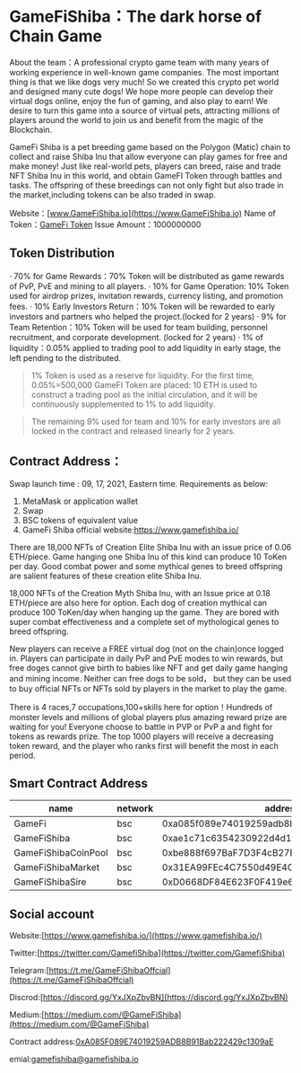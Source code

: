 # GameFiShiba：The dark horse of Chain Game

About the team：A professional crypto game team with many years of working experience in well-known game companies. The most important thing is that we like dogs very much! So we created this crypto pet world and designed many cute dogs! We hope more people can develop their virtual dogs online, enjoy the fun of gaming, and also play to earn! We desire to turn this game into a source of virtual pets, attracting millions of players around the world to join us and benefit from the magic of the Blockchain. 

GameFi Shiba is a pet breeding game based on the Polygon (Matic) chain to collect and raise Shiba Inu that allow everyone can play games for free and make money! Just like real-world pets, players can breed, raise and trade NFT Shiba Inu in this world, and obtain GameFI Token through battles and tasks. The offspring of these breedings can not only fight but also trade in the market,including tokens can be also traded in swap.


Website：[www.GameFiShiba.io](https://www.GameFiShiba.io)
Name of Token：[GameFi Token](https://bscscan.com/token/0xa085f089e74019259adb8b91bab222429c1309ae)
Issue Amount：1000000000


## Token Distribution 
· 70% for Game Rewards：70% Token will be distributed as game rewards of PvP, PvE and mining to all players. 
· 10% for Game Operation: 10% Token used for airdrop prizes, invitation rewards, currency listing, and promotion fees.
· 10% Early Investors  Return：10% Token will be rewarded to early investors and partners who helped the project.(locked for 2 years)
· 9% for Team Retention：10% Token will be used for team building, personnel recruitment, and corporate development. (locked for 2 years)
· 1% of liquidity：0.05% applied to trading pool to add liquidity in early stage, the left pending to the distributed.

>1% Token is used as a reserve for liquidity. For the first time, 0.05%=500,000 GameFI Token are placed: 10 ETH is used to construct a trading pool as the initial circulation, and it will be continuously supplemented to 1% to add liquidity.

>The remaining 9% used for team and 10% for early investors are all locked in the contract and released linearly for 2 years.

## Contract Address：
Swap launch time : 09, 17, 2021, Eastern time. Requirements as below:
1. MetaMask or application wallet
2. Swap
3. BSC tokens of equivalent value
4. GameFi Shiba official website:https://www.gamefishiba.io/

There are 18,000 NFTs of Creation Elite Shiba Inu with an issue price of 0.06 ETH/piece.  Game hanging one Shiba Inu of this kind can produce 10 ToKen per day. Good combat power and some mythical genes to breed offspring are salient features of these creation elite Shiba Inu.

18,000 NFTs of the Creation Myth Shiba Inu, with an Issue price at 0.18 ETH/piece are also here for option. Each dog of creation mythical can produce 100 ToKen/day when hanging up the game. They are bored with super combat effectiveness and a complete set of mythological genes to breed offspring.

New players can receive a FREE virtual dog (not on the chain)once logged in. Players can participate in daily PvP and PvE modes to win rewards, but free doges cannot give birth to babies like NFT and get daily game hanging and mining income. Neither can free dogs to be sold， but they can be used to buy official NFTs or NFTs sold by players in the market to play the game.

There is 4 races,7 occupations,100+skills here for option！Hundreds of monster levels and millions of global players plus amazing reward prize are waiting for you! Everyone choose to battle in PVP or PvP a and fight for tokens as rewards prize. The top 1000 players will receive a decreasing token reward, and the player who ranks first will benefit the most in each period.

## Smart Contract Address

|name|network|address|
|---|---|---|
|GameFi|bsc|0xa085f089e74019259adb8b91bab222429c1309ae|
|GameFiShiba|bsc|0xae1c71c6354230922d4d1fd3bacd3f4514d81947|
|GameFiShibaCoinPool|bsc|0xbe888f697BaF7D3F4cB27Bc67c7adC129607f7c4|
|GameFiShibaMarket|bsc|0x31EA99FEc4C7550d49E4Ca9EF74620D09440189c|
|GameFiShibaSire|bsc|0xD0668DF84E623F0F419e6Baf0B83B6eB888a3C57|


## Social account
Website:[https://www.gamefishiba.io/](https://www.gamefishiba.io/)

Twitter:[https://twitter.com/GamefiShiba](https://twitter.com/GamefiShiba)

Telegram:[https://t.me/GameFiShibaOffcial](https://t.me/GameFiShibaOffcial)

Discrod:[https://discord.gg/YxJXpZbvBN](https://discord.gg/YxJXpZbvBN)

Medium:[https://medium.com/@GameFiShiba](https://medium.com/@GameFiShiba)

Contract address:[0xA085F089E74019259ADB8B91Bab222429c1309aE](https://bscscan.com/token/0xa085f089e74019259adb8b91bab222429c1309ae)

emial:gamefishiba@gamefishiba.io
